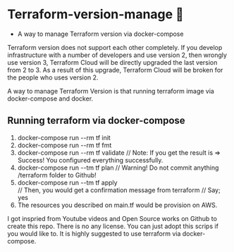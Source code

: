# Terraform-version-manage 🚀

- A way to manage Terraform version via docker-compose

Terraform version does not support each other completely. If you develop infrastructure with a number of developers and use version 2, then wrongly use version 3, Terraform Cloud will be directly upgraded the last version from 2 to 3. As a result of this upgrade, Terraform Cloud will be broken for the people who uses version 2. 

A way to manage Terraform Version is that running terraform image via docker-compose and docker.  

## Running terraform via docker-compose

1. docker-compose run --rm tf init
2. docker-compose run --rm tf fmt
3. docker-compose run --rm tf validate 
// Note: If you get the result is => Success! You configured everything successfully.
4. docker-compose run --tm tf plan 
// Warning! Do not commit anything /terraform folder to Github!
5. docker-compose run --tm tf apply  
// Then, you would get a confirmation message from terraform 
// Say; yes
6. The resources you described on main.tf would be provision on AWS.


I got inspried from Youtube videos and Open Source works on Github to create this repo. There is no any license. You can just adopt this scrips if you would like to. It is highly suggested to use terraform via docker-compose. 